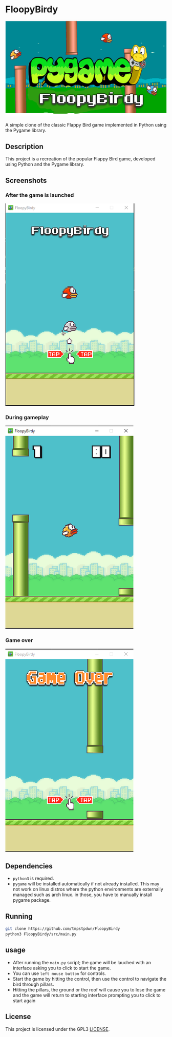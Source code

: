 # FloopyBirdy

![FloopyBirdy Screenshot](logo.png)

A simple clone of the classic Flappy Bird game implemented in Python using the Pygame library.

## Description

This project is a recreation of the popular Flappy Bird game, developed using Python and the Pygame library.

## Screenshots

### After the game is launched
![Gameplay Screenshot](assets/screenshots/start.png)

### During gameplay
![Gameplay Screenshot](assets/screenshots/gameplay.png)

### Game over
![Gameplay Screenshot](assets/screenshots/gameover.png)

## Dependencies

- `python3` is required.
- `pygame` will be installed automatically if not already installed. This may not work on linux distros where the python environments are externally managed such as arch linux. in those, you have to manually install pygame package.

## Running

```bash
git clone https://github.com/tmpstpdwn/FloopyBirdy
python3 FloopyBirdy/src/main.py
```

## usage 

- After running the `main.py` script; the game will be lauched with an interface asking you to click to start the game.
- You can use `left mouse button` for controls.
- Start the game by hitting the control, then use the control to navigate the bird through pillars.
- Hitting the pillars, the ground or the roof will cause you to lose the game and the game will return to starting interface prompting you to click to start again

## License

This project is licensed under the GPL3 [LICENSE](LICENSE).

